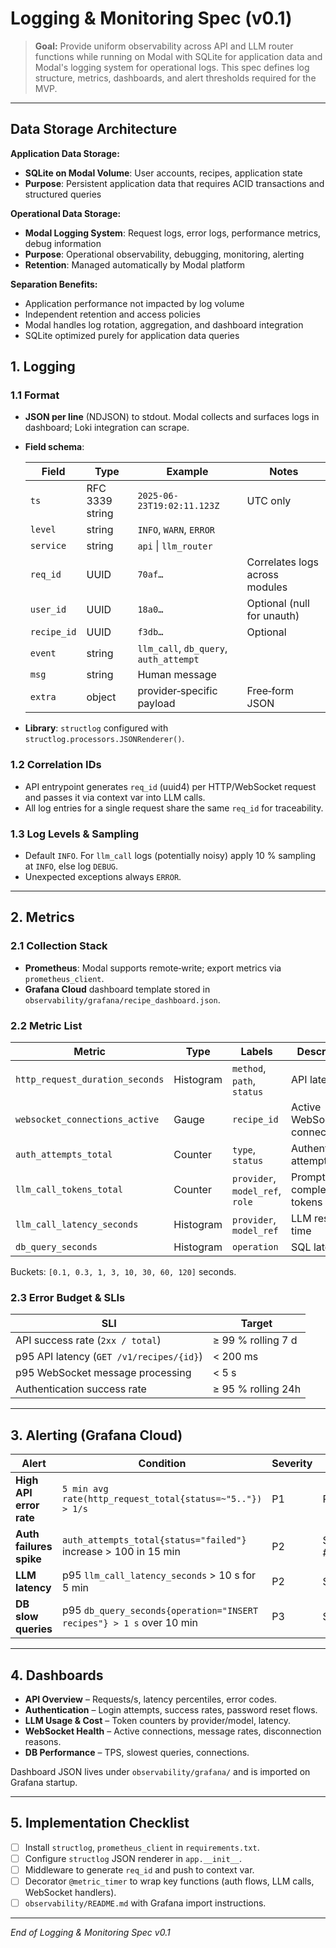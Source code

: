 # Logging & Monitoring Spec (v0.1)

> **Goal:** Provide uniform observability across API and LLM router functions while running on Modal with SQLite for application data and Modal's logging system for operational logs. This spec defines log structure, metrics, dashboards, and alert thresholds required for the MVP.

---

## Data Storage Architecture

**Application Data Storage:**
- **SQLite on Modal Volume**: User accounts, recipes, application state
- **Purpose**: Persistent application data that requires ACID transactions and structured queries

**Operational Data Storage:**
- **Modal Logging System**: Request logs, error logs, performance metrics, debug information
- **Purpose**: Operational observability, debugging, monitoring, alerting
- **Retention**: Managed automatically by Modal platform

**Separation Benefits:**
- Application performance not impacted by log volume
- Independent retention and access policies
- Modal handles log rotation, aggregation, and dashboard integration
- SQLite optimized purely for application data queries

## 1. Logging

### 1.1 Format

* **JSON per line** (NDJSON) to stdout. Modal collects and surfaces logs in dashboard; Loki integration can scrape.

* **Field schema**:

  | Field       | Type            | Example                                  | Notes                          |
  | ----------- | --------------- | ---------------------------------------- | ------------------------------ |
  | `ts`        | RFC 3339 string | `2025-06-23T19:02:11.123Z`               | UTC only                       |
  | `level`     | string          | `INFO`, `WARN`, `ERROR`                  |                                |
  | `service`   | string          | `api` \| `llm_router`                    |                                |
  | `req_id`    | UUID            | `70af…`                                  | Correlates logs across modules |
  | `user_id`   | UUID            | `18a0…`                                  | Optional (null for unauth)     |
  | `recipe_id` | UUID            | `f3db…`                                  | Optional                       |
  | `event`     | string          | `llm_call`, `db_query`, `auth_attempt`   |                                |
  | `msg`       | string          | Human message                            |                                |
  | `extra`     | object          | provider‑specific payload                | Free‑form JSON                 |

* **Library**: `structlog` configured with `structlog.processors.JSONRenderer()`.

### 1.2 Correlation IDs

* API entrypoint generates `req_id` (uuid4) per HTTP/WebSocket request and passes it via context var into LLM calls.
* All log entries for a single request share the same `req_id` for traceability.

### 1.3 Log Levels & Sampling

* Default `INFO`. For `llm_call` logs (potentially noisy) apply 10 % sampling at `INFO`, else log `DEBUG`.
* Unexpected exceptions always `ERROR`.

---

## 2. Metrics

### 2.1 Collection Stack

* **Prometheus**: Modal supports remote‑write; export metrics via `prometheus_client`.
* **Grafana Cloud** dashboard template stored in `observability/grafana/recipe_dashboard.json`.

### 2.2 Metric List

| Metric                          | Type      | Labels                          | Description                |
| ------------------------------- | --------- | ------------------------------- | -------------------------- |
| `http_request_duration_seconds` | Histogram | `method`, `path`, `status`      | API latency                |
| `websocket_connections_active`  | Gauge     | `recipe_id`                     | Active WebSocket connections |
| `auth_attempts_total`           | Counter   | `type`, `status`                | Authentication attempts    |
| `llm_call_tokens_total`         | Counter   | `provider`, `model_ref`, `role` | Prompt + completion tokens |
| `llm_call_latency_seconds`      | Histogram | `provider`, `model_ref`         | LLM response time          |
| `db_query_seconds`              | Histogram | `operation`                     | SQL latency                |

Buckets: `[0.1, 0.3, 1, 3, 10, 30, 60, 120]` seconds.

### 2.3 Error Budget & SLIs

| SLI                                       | Target             |
| ----------------------------------------- | ------------------ |
| API success rate (`2xx / total`)          | ≥ 99 % rolling 7 d |
| p95 API latency (`GET /v1/recipes/{id}`)  | < 200 ms           |
| p95 WebSocket message processing          | < 5 s              |
| Authentication success rate               | ≥ 95 % rolling 24h |

---

## 3. Alerting (Grafana Cloud)

| Alert                     | Condition                                                                | Severity | Action        |
| ------------------------- | ------------------------------------------------------------------------ | -------- | ------------- |
| **High API error rate**   | `5 min avg rate(http_request_total{status=~"5.."}) > 1/s`                | P1       | PagerDuty     |
| **Auth failures spike**   | `auth_attempts_total{status="failed"}` increase > 100 in 15 min          | P2       | Slack #alerts |
| **LLM latency**           | p95 `llm_call_latency_seconds` > 10 s for 5 min                          | P2       | Slack         |
| **DB slow queries**       | p95 `db_query_seconds{operation="INSERT recipes"} > 1 s` over 10 min     | P3       | Slack         |

---

## 4. Dashboards

* **API Overview** – Requests/s, latency percentiles, error codes.
* **Authentication** – Login attempts, success rates, password reset flows.
* **LLM Usage & Cost** – Token counters by provider/model, latency.
* **WebSocket Health** – Active connections, message rates, disconnection reasons.
* **DB Performance** – TPS, slowest queries, connections.

Dashboard JSON lives under `observability/grafana/` and is imported on Grafana startup.

---

## 5. Implementation Checklist

* [ ] Install `structlog`, `prometheus_client` in `requirements.txt`.
* [ ] Configure `structlog` JSON renderer in `app.__init__`.
* [ ] Middleware to generate `req_id` and push to context var.
* [ ] Decorator `@metric_timer` to wrap key functions (auth flows, LLM calls, WebSocket handlers).
* [ ] `observability/README.md` with Grafana import instructions.

---

*End of Logging & Monitoring Spec v0.1*